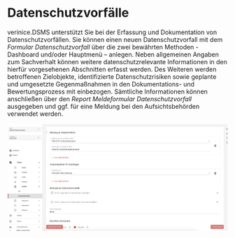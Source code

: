 <!-- © 2024 The Project Contributors - see AUTHORS.txt -->
# Datenschutzvorfälle

verinice.DSMS unterstützt Sie bei der Erfassung und Dokumentation von Datenschutzvorfällen. Sie können einen neuen Datenschutzvorfall mit dem *Formular Datenschutzvorfall* über die zwei bewährten Methoden - Dashboard und/oder Hauptmenü – anlegen.
Neben allgemeinen Angaben zum Sachverhalt können weitere datenschutzrelevante Informationen in den hierfür vorgesehenen Abschnitten erfasst werden. 
Des Weiteren werden betroffenen Zielobjekte, identifizierte Datenschutzrisiken sowie geplante und umgesetzte Gegenmaßnahmen in den Dokumentations- und Bewertungsprozess mit einbezogen. Sämtliche Informationen können anschließen über den *Report Meldeformular Datenschutzvorfall* ausgegeben und ggf. für eine Meldung bei den Aufsichtsbehörden verwendet werden.

![Datenschutzvorfall](/assets/domain-ds-gvo/Bild18.png)
